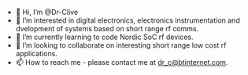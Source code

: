 - 👋 Hi, I’m @Dr-Clive
- 👀 I’m interested in digital electronics, electronics instrumentation and dvelopment of systems based on short range rf comms.
- 🌱 I’m currently learning to code Nordic SoC rf devices.
- 💞️ I’m looking to collaborate on interesting short range low cost rf applications.
- 📫 How to reach me - please contact me at dr_c@btinternet.com.

<!---
Dr-Clive/Dr-Clive is a ✨ special ✨ repository because its `README.md` (this file) appears on your GitHub profile.
You can click the Preview link to take a look at your changes.
--->
